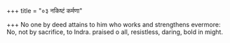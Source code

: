 +++
title = "०३ नकिष्टं कर्मणा"

+++
No one by deed attains to him who works and strengthens evermore:  
     No, not by sacrifice, to Indra. praised o all, resistless, daring, bold in might.